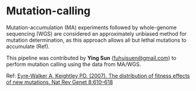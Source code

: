 # Mutation-calling

Mutation-accumulation (MA) experiments followed by whole-genome sequencing (WGS) are considered an approximately unbiased method for mutation determination, as this approach allows all but lethal mutations to accumulate (Ref).

This pipeline was contributed by **Ying Sun** (fuhuisuen@gmail.com) to perform mutation calling using the data from MA/WGS.



Ref: [Eyre-Walker A, Keightley PD. \(2007\). The distribution of fitness effects of new mutations. Nat Rev Genet 8:610–618](https://www.nature.com/articles/nrg2146)

